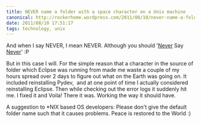 ```yaml
---
title: NEVER name a folder with a space character on a Unix machine
canonical: http://rockerhome.wordpress.com/2011/08/10/never-name-a-folder-with-a-space-character-on-a-unix-machine/
date: 2011/08/10 17:51:17
tags: technology, unix
---
```

And when I say NEVER, I mean NEVER. Although you should '[Never](http://www.youtube.com/watch?v=_Z5-P9v3F8w&ob=av3e) Say [Never](http://www.youtube.com/watch?v=Aihu16RyYp8)' :P <span class="more" />

But in this case I will. For the simple reason that a <space> character in the source of folder which Eclipse was running from made me waste a couple of my hours spread over 2 days to figure out what on the Earth was going on. It included reinstalling Pydev,  and at one point of time I actually considered reinstalling Eclipse. Then while checking out the error logs it suddenly hit me. I fixed it and Voila! There it was. Working the way it should have. 

A suggestion to *NIX based OS developers: Please don't give the default folder name such that it causes problems. Peace is restored to the World :)